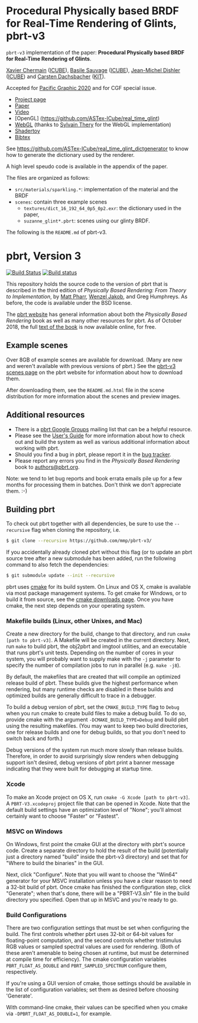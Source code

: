 Procedural Physically based BRDF for Real-Time Rendering of Glints, pbrt-v3
===========================================================================

`pbrt-v3` implementation of the paper: **Procedural Physically based BRDF for
Real-Time Rendering of Glints**.

[Xavier Chermain](http://igg.unistra.fr/People/chermain/)
([ICUBE](https://icube.unistra.fr/en/)), 
[Basile Sauvage](https://igg.icube.unistra.fr/index.php/Basile_Sauvage)
([ICUBE](https://icube.unistra.fr/en/)), 
[Jean-Michel Dishler](https://dpt-info.u-strasbg.fr/~dischler/)
([ICUBE](https://icube.unistra.fr/en/)) and 
[Carsten Dachsbacher](https://cg.ivd.kit.edu/english/dachsbacher/)
([KIT](https://www.kit.edu/english/index.php)).

Accepted for [Pacific Graphic 2020](https://pg2020.org/) and for CGF special issue.

* [Project page](http://igg.unistra.fr/People/chermain/real_time_glint/)
* [Paper](http://igg.unistra.fr/People/chermain/assets/pdf/Chermain2020Procedural.pdf)
* [Video](http://igg.unistra.fr/People/chermain/assets/avi/Chermain2020ProceduralVideo.mp4)
* [OpenGL] (https://github.com/ASTex-ICube/real_time_glint)
* [WebGL](http://igg.unistra.fr/People/reproctex/Demos/Real_Time_Glint/) (thanks to [Sylvain Thery](https://igg.icube.unistra.fr/index.php/Sylvain_Thery) for the WebGL implementation)
* [Shadertoy](https://www.shadertoy.com/view/wstcRH)
* [Bibtex](http://igg.unistra.fr/People/chermain/assets/Chermain2020ProceduralBibtex.txt)

See <https://github.com/ASTex-ICube/real_time_glint_dictgenerator> to know how to
generate the dictionary used by the renderer.

A high level speudo code is available in the appendix of the paper.

The files are organized as follows:

* `src/materials/sparkling.*`: implementation of the material and the BRDF
* `scenes`: contain three example scenes
  * `textures/dict_16_192_64_0p5_0p2.exr`: the dictionary used in the paper,
  * `suzanne_glint*.pbrt`: scenes using our glinty BRDF.

The following is the `README.md` of pbrt-v3.

pbrt, Version 3
===============

[![Build Status](https://travis-ci.org/mmp/pbrt-v3.svg?branch=master)](https://travis-ci.org/mmp/pbrt-v3)
[![Build status](https://ci.appveyor.com/api/projects/status/mlm9g91ejxlcn67s/branch/master?svg=true)](https://ci.appveyor.com/project/mmp/pbrt-v3/branch/master)

This repository holds the source code to the version of pbrt that is
described in the third edition of *Physically Based Rendering: From
Theory to Implementation*, by [Matt Pharr](http://pharr.org/matt), [Wenzel
Jakob](http://www.mitsuba-renderer.org/~wenzel/), and Greg Humphreys.  As
before, the code is available under the BSD license.

The [pbrt website](http://pbrt.org) has general information about both the
*Physically Based Rendering* book as well as many other resources for pbrt.
As of October 2018, the full [text of the book](http://www.pbr-book.org) is
now available online, for free.

Example scenes
--------------

Over 8GB of example scenes are available for download. (Many are new and
weren't available with previous versions of pbrt.)  See the [pbrt-v3 scenes
page](http://pbrt.org/scenes-v3.html) on the pbrt website for information
about how to download them.

After downloading them, see the `README.md.html` file in the scene
distribution for more information about the scenes and preview images.

Additional resources
--------------------

* There is a [pbrt Google
  Groups](https://groups.google.com/forum/#!forum/pbrt) mailing list that can
  be a helpful resource.
* Please see the [User's Guide](http://pbrt.org/users-guide.html) for more
  information about how to check out and build the system as well as various
  additional information about working with pbrt.
* Should you find a bug in pbrt, please report it in the [bug
  tracker](https://github.com/mmp/pbrt-v3/issues).
* Please report any errors you find in the *Physically Based Rendering*
  book to authors@pbrt.org.

Note: we tend to let bug reports and book errata emails pile up for a few
months for processing them in batches. Don't think we don't appreciate
them. :-)

Building pbrt
-------------

To check out pbrt together with all dependencies, be sure to use the
`--recursive` flag when cloning the repository, i.e.
```bash
$ git clone --recursive https://github.com/mmp/pbrt-v3/
```
If you accidentally already cloned pbrt without this flag (or to update an
pbrt source tree after a new submodule has been added, run the following
command to also fetch the dependencies:
```bash
$ git submodule update --init --recursive
```

pbrt uses [cmake](http://www.cmake.org/) for its build system.  On Linux
and OS X, cmake is available via most package management systems.  To get
cmake for Windows, or to build it from source, see the [cmake downloads
page](http://www.cmake.org/download/).  Once you have cmake, the next step
depends on your operating system.

### Makefile builds (Linux, other Unixes, and Mac) ###

Create a new directory for the build, change to that directory, and run
`cmake [path to pbrt-v3]`. A Makefile will be created in the current
directory.  Next, run `make` to build pbrt, the obj2pbrt and imgtool
utilities, and an executable that runs pbrt's unit tests.  Depending on the
number of cores in your system, you will probably want to supply make with
the `-j` parameter to specify the number of compilation jobs to run in
parallel (e.g. `make -j8`).

By default, the makefiles that are created that will compile an optimized
release build of pbrt. These builds give the highest performance when
rendering, but many runtime checks are disabled in these builds and
optimized builds are generally difficult to trace in a debugger.

To build a debug version of pbrt, set the `CMAKE_BUILD_TYPE` flag to
`Debug` when you run cmake to create build files to make a debug build.  To
do so, provide cmake with the argument `-DCMAKE_BUILD_TYPE=Debug` and build
pbrt using the resulting makefiles. (You may want to keep two build
directories, one for release builds and one for debug builds, so that you
don't need to switch back and forth.)

Debug versions of the system run much more slowly than release
builds. Therefore, in order to avoid surprisingly slow renders when
debugging support isn't desired, debug versions of pbrt print a banner
message indicating that they were built for debugging at startup time.

### Xcode ###

To make an Xcode project on OS X, run `cmake -G Xcode [path to pbrt-v3]`.
A `PBRT-V3.xcodeproj` project file that can be opened in Xcode.  Note that
the default build settings have an optimization level of "None"; you'll
almost certainly want to choose "Faster" or "Fastest".

### MSVC on Windows ###

On Windows, first point the cmake GUI at the directory with pbrt's source
code.  Create a separate directory to hold the result of the build
(potentially just a directory named "build" inside the pbrt-v3 directory)
and set that for "Where to build the binaries" in the GUI.

Next, click "Configure".  Note that you will want to choose the "Win64"
generator for your MSVC installation unless you have a clear reason to need
a 32-bit build of pbrt.  Once cmake has finished the configuration step,
click "Generate"; when that's done, there will be a "PBRT-V3.sln" file in
the build directory you specified. Open that up in MSVC and you're ready to
go.

### Build Configurations ###

There are two configuration settings that must be set when configuring the
build. The first controls whether pbrt uses 32-bit or 64-bit values for
floating-point computation, and the second controls whether tristimulus RGB
values or sampled spectral values are used for rendering.  (Both of these
aren't amenable to being chosen at runtime, but must be determined at
compile time for efficiency).  The cmake configuration variables
`PBRT_FLOAT_AS_DOUBLE` and `PBRT_SAMPLED_SPECTRUM` configure them,
respectively.

If you're using a GUI version of cmake, those settings should be available
in the list of configuration variables; set them as desired before choosing
'Generate'.

With command-line cmake, their values can be specified when you cmake via
`-DPBRT_FLOAT_AS_DOUBLE=1`, for example.
